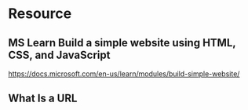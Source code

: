 # Resource

## MS Learn Build a simple website using HTML, CSS, and JavaScript

https://docs.microsoft.com/en-us/learn/modules/build-simple-website/

## What Is a URL
